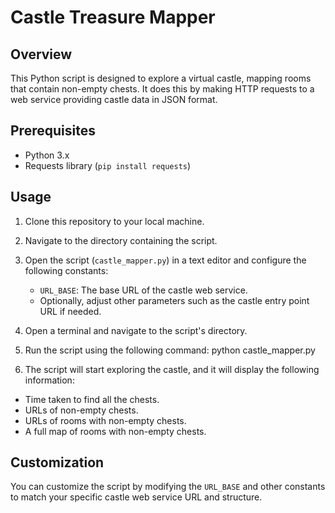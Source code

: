 # Castle Treasure Mapper

## Overview

This Python script is designed to explore a virtual castle, mapping rooms that contain non-empty chests. It does this by making HTTP requests to a web service providing castle data in JSON format.

## Prerequisites

- Python 3.x
- Requests library (`pip install requests`)

## Usage

1. Clone this repository to your local machine.

2. Navigate to the directory containing the script.

3. Open the script (`castle_mapper.py`) in a text editor and configure the following constants:

   - `URL_BASE`: The base URL of the castle web service.
   - Optionally, adjust other parameters such as the castle entry point URL if needed.

4. Open a terminal and navigate to the script's directory.

5. Run the script using the following command: python castle_mapper.py

6. The script will start exploring the castle, and it will display the following information:

- Time taken to find all the chests.
- URLs of non-empty chests.
- URLs of rooms with non-empty chests.
- A full map of rooms with non-empty chests.

## Customization

You can customize the script by modifying the `URL_BASE` and other constants to match your specific castle web service URL and structure.
